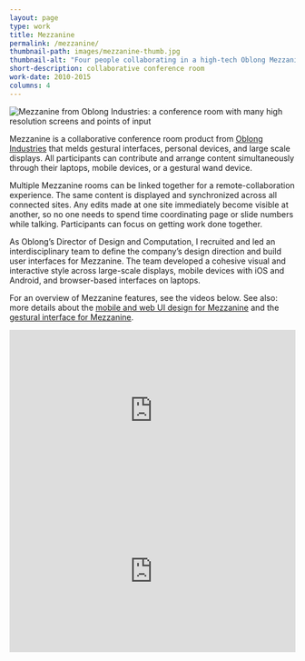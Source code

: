 ```yaml
---
layout: page
type: work
title: Mezzanine
permalink: /mezzanine/
thumbnail-path: images/mezzanine-thumb.jpg
thumbnail-alt: "Four people collaborating in a high-tech Oblong Mezzanine conference room with many high-resolution screens on the walls, multiple laptops, and a gestural pointing device"
short-description: collaborative conference room
work-date: 2010-2015
columns: 4
---
```


<div class="invisible-margin image-grid">
<div class="col-30-block grid-margin-bottom video">
  <img src="{{ site.baseurl }}/images/Mezzanine-Multi-Wall-2.jpg" alt="Mezzanine from Oblong Industries: a conference room with many high resolution screens and points of input">
</div>
</div>

Mezzanine is a collaborative conference room product from <a href="http://www.oblong.com">Oblong Industries</a> that melds gestural interfaces, personal devices, and large scale displays.
All participants can contribute and arrange content simultaneously through their laptops, mobile devices, or a gestural wand device.

Multiple Mezzanine rooms can be linked together for a remote-collaboration experience.
The same content is displayed and synchronized across all connected sites.
Any edits made at one site immediately become visible at another, so no one needs to spend time coordinating page or slide numbers while talking.
Participants can focus on getting work done together.

As Oblong’s Director of Design and Computation, I recruited and led an interdisciplinary team to define the company’s design direction and build user interfaces for Mezzanine.
The team developed a cohesive visual and interactive style across large-scale displays, mobile devices with iOS and Android, and browser-based interfaces on laptops.

For an overview of Mezzanine features, see the videos below. See also: more details about the <a href="{{ site.baseurl }}{% link _work/006-mezzanine-ui.md %}">mobile and web UI design for Mezzanine</a> and the <a href="{{ site.baseurl }}{% link _work/007-mezzanine-gesture-ui.md %}">gestural interface for Mezzanine</a>.

<div class="invisible-margin image-grid">
<div class="col-30-block grid-margin-bottom video">
<style>.embed-container { position: relative; padding-bottom: 56.25%; height: 0; overflow: hidden; max-width: 100%; } .embed-container iframe, .embed-container object, .embed-container embed { position: absolute; top: 0; left: 0; width: 100%; height: 100%; }</style><div class='embed-container'>
<iframe src="https://player.vimeo.com/video/497499903?h=1796ddd4b4" width="640" height="360" frameborder="0" webkitallowfullscreen mozallowfullscreen allowfullscreen></iframe></div>
</div>
</div>

<div class="invisible-margin image-grid">
<div class="col-30-block grid-margin-bottom video">
<style>.embed-container { position: relative; padding-bottom: 56.25%; height: 0; overflow: hidden; max-width: 100%; } .embed-container iframe, .embed-container object, .embed-container embed { position: absolute; top: 0; left: 0; width: 100%; height: 100%; }</style><div class='embed-container'><iframe src='https://player.vimeo.com/video/126761247?h=8911710313' frameborder='0' webkitAllowFullScreen mozallowfullscreen allowFullScreen></iframe></div>
</div>
</div>
